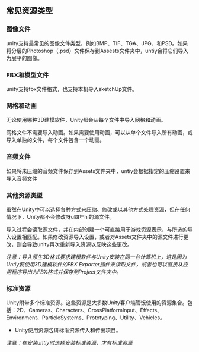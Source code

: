 ## 常见资源类型

### 图像文件

unity支持最常见的图像文件类型，例如BMP、TIF、TGA、JPG、和PSD。如果将分层的Photoshop（.psd）文件保存到Assests文件夹中，untiy会将它们导入为展平的图像。

### FBX和模型文件

unity支持fbx文件格式，也支持本机导入sketchUp文件。

### 网格和动画

无论使用哪种3D建模软件，Unity都会从每个文件中导入网格和动画。

网格文件不需要导入动画。如果需要使用动画，可以从单个文件导入所有动画，或导入单独的文件，每个文件包含一个动画。

### 音频文件

如果将未压缩的音频文件保存到Assets文件夹中，untiy会根据指定的压缩设置来导入音频文件

### 其他资源类型

虽然在Unity中可以选择各种方式来压缩、修改或以其他方式处理资源，但在任何情况下，Unity都不会修改呀u四年hi的源文件。

导入过程会读取源文件，并在内部创建一个可直接用于游戏资源表示，与所选的导入设置相匹配。如果修改资源导入设置，或者对Assets文件夹中的源文件进行更改，则会导致unity再次重新导入资源以反映这些更改。

*注意：导入原生3D格式要求建模软件与Unity安装在同一台计算机上，这是因为Untiy要使用3D建模软件的FBX Exporter插件来读取文件，或者也可以直接从应用程序导出为FBX格式并保存到Project文件夹中。*

### 标准资源

Unity附带多个标准资源。这些资源是大多数Unity客户端管饭使用的资源集合。包括：2D、Cameras、Characters、CrossPlatformInput、Effects、Environment、ParticleSystems、Prototyping、Utility、Vehicles。

* Unity使用资源包讲标准资源传入和传出项目。

*注意：在安装untiy时选择安装标准资源，才有标准资源*



